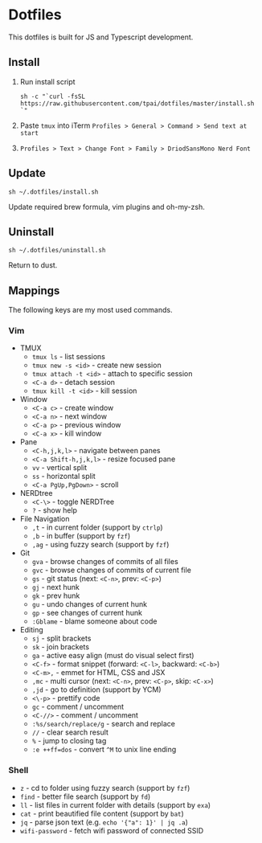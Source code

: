 # Dotfiles

This dotfiles is built for JS and Typescript development.

## Install

1. Run install script

    ```
    sh -c "`curl -fsSL https://raw.githubusercontent.com/tpai/dotfiles/master/install.sh `"
    ```

2. Paste `tmux` into iTerm `Profiles > General > Command > Send text at start`

3. `Profiles > Text > Change Font > Family > DriodSansMono Nerd Font`

## Update

```
sh ~/.dotfiles/install.sh
```

Update required brew formula, vim plugins and oh-my-zsh.

## Uninstall

```
sh ~/.dotfiles/uninstall.sh
```

Return to dust.

## Mappings

The following keys are my most used commands.

### Vim

* TMUX
  * `tmux ls` - list sessions
  * `tmux new -s <id>` - create new session
  * `tmux attach -t <id>` - attach to specific session
  * `<C-a d>` - detach session
  * `tmux kill -t <id>` - kill session
* Window
  * `<C-a c>` - create window
  * `<C-a n>` - next window
  * `<C-a p>` - previous window
  * `<C-a x>` - kill window
* Pane
  * `<C-h,j,k,l>` - navigate between panes
  * `<C-a Shift-h,j,k,l>` - resize focused pane
  * `vv` - vertical split
  * `ss` - horizontal split
  * `<C-a PgUp,PgDown>` - scroll
* NERDtree
  * `<C-\>` - toggle NERDTree
  * `?` - show help
* File Navigation
  * `,t` - in current folder (support by `ctrlp`)
  * `,b` - in buffer (support by `fzf`)
  * `,ag` - using fuzzy search (support by `fzf`)
* Git
  * `gva` - browse changes of commits of all files
  * `gvc` - browse changes of commits of current file
  * `gs` - git status (next: `<C-n>`, prev: `<C-p>`)
  * `gj` - next hunk
  * `gk` - prev hunk
  * `gu` - undo changes of current hunk
  * `gp` - see changes of current hunk
  * `:Gblame` - blame someone about code
* Editing
  * `sj` - split brackets
  * `sk` - join brackets
  * `ga` - active easy align (must do visual select first)
  * `<C-f>` - format snippet (forward: `<C-l>`, backward: `<C-b>`)
  * `<C-m>,` - emmet for HTML, CSS and JSX
  * `,mc` - multi cursor (next: `<C-n>`, prev: `<C-p>`, skip: `<C-x>`)
  * `,jd` - go to definition (support by YCM)
  * `<\-p>` - prettify code
  * `gc` - comment / uncomment
  * `<C-//>` - comment / uncomment
  * `:%s/search/replace/g` - search and replace
  * `//` - clear search result
  * `%` - jump to closing tag
  * `:e ++ff=dos` - convert `^M` to unix line ending

### Shell

* `z` - cd to folder using fuzzy search (support by `fzf`)
* `find` - better file search (support by `fd`)
* `ll` - list files in current folder with details (support by `exa`)
* `cat` - print beautified file content (support by `bat`)
* `jq` - parse json text (e.g. `echo '{"a": 1}' | jq .a`)
* `wifi-password` - fetch wifi password of connected SSID
